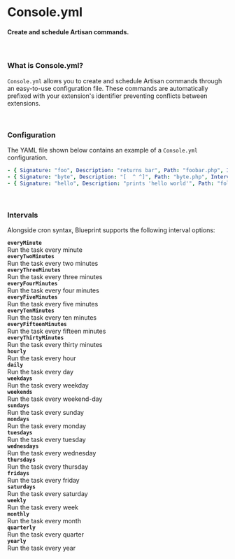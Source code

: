 # Console.yml
<h4 class="fw-light">Create and schedule Artisan commands.</h4><br/>

### **What is Console.yml?**
`Console.yml` allows you to create and schedule Artisan commands through an easy-to-use configuration file. These commands are automatically prefixed with your extension's identifier preventing conflicts between extensions.

<br/>

### **Configuration**
The YAML file shown below contains an example of a `Console.yml` configuration.

```yaml
- { Signature: "foo", Description: "returns bar", Path: "foobar.php", Interval: "" }
- { Signature: "byte", Description: "[  ^ ^]", Path: "byte.php", Interval: "everyMinute" }
- { Signature: "hello", Description: "prints 'hello world'", Path: "folder/hello.php", Interval: "*/5 * * * *" }
```

<br/>

### **Intervals**
Alongside cron syntax, Blueprint supports the following interval options:

<div class="row row-cols-md-2 row-cols-1 g-3">
  <div class="col">
    <div class="bg-dark-subtle rounded-3 p-3">
      <b><code>everyMinute</code></b><br/>
      Run the task every minute
    </div>
  </div>
  <div class="col">
    <div class="bg-dark-subtle rounded-3 p-3">
      <b><code>everyTwoMinutes</code></b><br/>
      Run the task every two minutes
    </div>
  </div>
  <div class="col">
    <div class="bg-dark-subtle rounded-3 p-3">
      <b><code>everyThreeMinutes</code></b><br/>
      Run the task every three minutes
    </div>
  </div>
  <div class="col">
    <div class="bg-dark-subtle rounded-3 p-3">
      <b><code>everyFourMinutes</code></b><br/>
      Run the task every four minutes
    </div>
  </div>
  <div class="col">
    <div class="bg-dark-subtle rounded-3 p-3">
      <b><code>everyFiveMinutes</code></b><br/>
      Run the task every five minutes
    </div>
  </div>
  <div class="col">
    <div class="bg-dark-subtle rounded-3 p-3">
      <b><code>everyTenMinutes</code></b><br/>
      Run the task every ten minutes
    </div>
  </div>
  <div class="col">
    <div class="bg-dark-subtle rounded-3 p-3">
      <b><code>everyFifteenMinutes</code></b><br/>
      Run the task every fifteen minutes
    </div>
  </div>
  <div class="col">
    <div class="bg-dark-subtle rounded-3 p-3">
      <b><code>everyThirtyMinutes</code></b><br/>
      Run the task every thirty minutes
    </div>
  </div>
  <div class="col">
    <div class="bg-dark-subtle rounded-3 p-3">
      <b><code>hourly</code></b><br/>
      Run the task every hour
    </div>
  </div>
  <div class="col">
    <div class="bg-dark-subtle rounded-3 p-3">
      <b><code>daily</code></b><br/>
      Run the task every day
    </div>
  </div>
  <div class="col">
    <div class="bg-dark-subtle rounded-3 p-3">
      <b><code>weekdays</code></b><br/>
      Run the task every weekday
    </div>
  </div>
  <div class="col">
    <div class="bg-dark-subtle rounded-3 p-3">
      <b><code>weekends</code></b><br/>
      Run the task every weekend-day
    </div>
  </div>
  <div class="col">
    <div class="bg-dark-subtle rounded-3 p-3">
      <b><code>sundays</code></b><br/>
      Run the task every sunday
    </div>
  </div>
  <div class="col">
    <div class="bg-dark-subtle rounded-3 p-3">
      <b><code>mondays</code></b><br/>
      Run the task every monday
    </div>
  </div>
  <div class="col">
    <div class="bg-dark-subtle rounded-3 p-3">
      <b><code>tuesdays</code></b><br/>
      Run the task every tuesday
    </div>
  </div>
  <div class="col">
    <div class="bg-dark-subtle rounded-3 p-3">
      <b><code>wednesdays</code></b><br/>
      Run the task every wednesday
    </div>
  </div>
  <div class="col">
    <div class="bg-dark-subtle rounded-3 p-3">
      <b><code>thursdays</code></b><br/>
      Run the task every thursday
    </div>
  </div>
  <div class="col">
    <div class="bg-dark-subtle rounded-3 p-3">
      <b><code>fridays</code></b><br/>
      Run the task every friday
    </div>
  </div>
  <div class="col">
    <div class="bg-dark-subtle rounded-3 p-3">
      <b><code>saturdays</code></b><br/>
      Run the task every saturday
    </div>
  </div>
  <div class="col">
    <div class="bg-dark-subtle rounded-3 p-3">
      <b><code>weekly</code></b><br/>
      Run the task every week
    </div>
  </div>
  <div class="col">
    <div class="bg-dark-subtle rounded-3 p-3">
      <b><code>monthly</code></b><br/>
      Run the task every month
    </div>
  </div>
  <div class="col">
    <div class="bg-dark-subtle rounded-3 p-3">
      <b><code>quarterly</code></b><br/>
      Run the task every quarter
    </div>
  </div>
  <div class="col">
    <div class="bg-dark-subtle rounded-3 p-3">
      <b><code>yearly</code></b><br/>
      Run the task every year
    </div>
  </div>
</div>